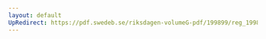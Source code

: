 ```yaml
---
layout: default
UpRedirect: https://pdf.swedeb.se/riksdagen-volumeG-pdf/199899/reg_199899/reg_199899_0125.pdf
---
```

